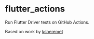 # flutter_actions

Run Flutter Driver tests on GitHub Actions.

Based on work by [ksheremet](https://github.com/ksheremet/flutter_actions/actions?query=workflow%3A"flutter+drive"+branch%3Amaster)
